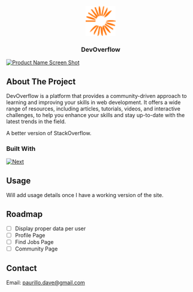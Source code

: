 <!-- PROJECT LOGO -->
<br />
<div align="center">
  <img src="public/images/site-logo.svg" alt="Logo" width="80" height="80">
  <h3 align="center">DevOverflow</h3>
</div>

[![Product Name Screen Shot][product-screenshot]](https://example.com)

<!-- ABOUT THE PROJECT -->

## About The Project

DevOverflow is a platform that provides a community-driven approach to learning and improving your skills in web development. It offers a wide range of resources, including articles, tutorials, videos, and interactive challenges, to help you enhance your skills and stay up-to-date with the latest trends in the field.

A better version of StackOverflow.

### Built With

[![Next][Next.js]][Next-url]

<!-- USAGE EXAMPLES -->

## Usage

Will add usage details once I have a working version of the site.

<!-- ROADMAP -->

## Roadmap

- [ ] Display proper data per user
- [ ] Profile Page
- [ ] Find Jobs Page
- [ ] Community Page

<!-- CONTACT -->

## Contact

Email: paurillo.dave@gmail.com

[product-screenshot]: images/screenshot.png
[Next.js]: https://img.shields.io/badge/next.js-000000?style=for-the-badge&logo=nextdotjs&logoColor=white
[Next-url]: https://nextjs.org/

